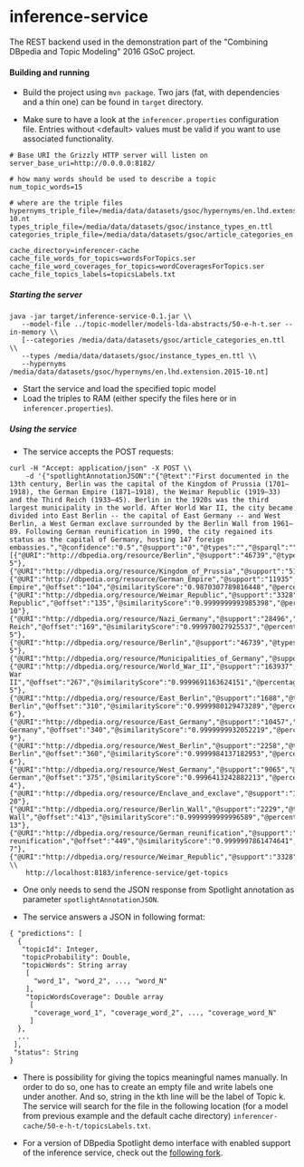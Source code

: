 # inference-service

The REST backend used in the demonstration part of the "Combining DBpedia and Topic Modeling" 2016 GSoC project.

#### Building and running

* Build the project using `mvn package`. Two jars (fat, with dependencies and a thin one) can be found in `target` directory.

* Make sure to have a look at the `inferencer.properties` configuration file.
Entries without &lt;default&gt; values must be valid if you want to use associated functionality.

```
# Base URI the Grizzly HTTP server will listen on
server_base_uri=http://0.0.0.0:8182/

# how many words should be used to describe a topic
num_topic_words=15

# where are the triple files
hypernyms_triple_file=/media/data/datasets/gsoc/hypernyms/en.lhd.extension.2015-10.nt
types_triple_file=/media/data/datasets/gsoc/instance_types_en.ttl
categories_triple_file=/media/data/datasets/gsoc/article_categories_en.ttl

cache_directory=inferencer-cache
cache_file_words_for_topics=wordsForTopics.ser
cache_file_word_coverages_for_topics=wordCoveragesForTopics.ser
cache_file_topics_labels=topicsLabels.txt
```

##### Starting the server

```
java -jar target/inference-service-0.1.jar \\
   --model-file ../topic-modeller/models-lda-abstracts/50-e-h-t.ser --in-memory \\
   [--categories /media/data/datasets/gsoc/article_categories_en.ttl \\
   --types /media/data/datasets/gsoc/instance_types_en.ttl \\
   --hypernyms /media/data/datasets/gsoc/hypernyms/en.lhd.extension.2015-10.nt]

```

* Start the service and load the specified topic model
* Load the triples to RAM (either specify the files here or in `inferencer.properties`).

##### Using the service

* The service accepts the POST requests:
```
curl -H "Accept: application/json" -X POST \\
    -d '{"spotlightAnnotationJSON":"{"@text":"First documented in the 13th century, Berlin was the capital of the Kingdom of Prussia (1701–1918), the German Empire (1871–1918), the Weimar Republic (1919–33) and the Third Reich (1933–45). Berlin in the 1920s was the third largest municipality in the world. After World War II, the city became divided into East Berlin -- the capital of East Germany -- and West Berlin, a West German exclave surrounded by the Berlin Wall from 1961–89. Following German reunification in 1990, the city regained its status as the capital of Germany, hosting 147 foreign embassies.","@confidence":"0.5","@support":"0","@types":"","@sparql":"","@policy":"whitelist","Resources":[{"@URI":"http://dbpedia.org/resource/Berlin","@support":"46739","@types":"Schema:Place,DBpedia:Place,DBpedia:PopulatedPlace,DBpedia:Region,Schema:AdministrativeArea,DBpedia:AdministrativeRegion","@surfaceForm":"Berlin","@offset":"38","@similarityScore":"0.9998758570579835","@percentageOfSecondRank":"6.324471425147983E-5"},{"@URI":"http://dbpedia.org/resource/Kingdom_of_Prussia","@support":"5158","@types":"Schema:Place,DBpedia:Place,DBpedia:PopulatedPlace,Schema:Country,DBpedia:Country","@surfaceForm":"Prussia","@offset":"79","@similarityScore":"0.7819490774521395","@percentageOfSecondRank":"0.2629082834645425"},{"@URI":"http://dbpedia.org/resource/German_Empire","@support":"11935","@types":"Schema:Place,DBpedia:Place,DBpedia:PopulatedPlace,Schema:Country,DBpedia:Country","@surfaceForm":"German Empire","@offset":"104","@similarityScore":"0.9870307789816448","@percentageOfSecondRank":"0.0071095284503395716"},{"@URI":"http://dbpedia.org/resource/Weimar_Republic","@support":"3328","@types":"Schema:Place,DBpedia:Place,DBpedia:PopulatedPlace,Schema:Country,DBpedia:Country","@surfaceForm":"Weimar Republic","@offset":"135","@similarityScore":"0.9999999993985398","@percentageOfSecondRank":"5.96802983833605E-10"},{"@URI":"http://dbpedia.org/resource/Nazi_Germany","@support":"28496","@types":"Schema:Place,DBpedia:Place,DBpedia:PopulatedPlace,Schema:Country,DBpedia:Country","@surfaceForm":"Third Reich","@offset":"169","@similarityScore":"0.999970027925537","@percentageOfSecondRank":"2.8783824766873777E-5"},{"@URI":"http://dbpedia.org/resource/Berlin","@support":"46739","@types":"Schema:Place,DBpedia:Place,DBpedia:PopulatedPlace,DBpedia:Region,Schema:AdministrativeArea,DBpedia:AdministrativeRegion","@surfaceForm":"Berlin","@offset":"192","@similarityScore":"0.9998758570579835","@percentageOfSecondRank":"6.324471425147983E-5"},{"@URI":"http://dbpedia.org/resource/Municipalities_of_Germany","@support":"8098","@types":"","@surfaceForm":"municipality","@offset":"234","@similarityScore":"0.8087650517513935","@percentageOfSecondRank":"0.22978871403858298"},{"@URI":"http://dbpedia.org/resource/World_War_II","@support":"163937","@types":"","@surfaceForm":"World War II","@offset":"267","@similarityScore":"0.9999691163624151","@percentageOfSecondRank":"2.2825526578918066E-5"},{"@URI":"http://dbpedia.org/resource/East_Berlin","@support":"1688","@types":"Schema:Place,DBpedia:Place,DBpedia:PopulatedPlace,DBpedia:Region,Schema:AdministrativeArea,DBpedia:AdministrativeRegion","@surfaceForm":"East Berlin","@offset":"310","@similarityScore":"0.9999980129473289","@percentageOfSecondRank":"1.987056612783919E-6"},{"@URI":"http://dbpedia.org/resource/East_Germany","@support":"10457","@types":"Schema:Place,DBpedia:Place,DBpedia:PopulatedPlace,Schema:Country,DBpedia:Country","@surfaceForm":"East Germany","@offset":"340","@similarityScore":"0.9999999932052219","@percentageOfSecondRank":"6.794780107670407E-9"},{"@URI":"http://dbpedia.org/resource/West_Berlin","@support":"2258","@types":"Schema:Place,DBpedia:Place,DBpedia:PopulatedPlace,DBpedia:Region,Schema:AdministrativeArea,DBpedia:AdministrativeRegion","@surfaceForm":"West Berlin","@offset":"360","@similarityScore":"0.9999984137182953","@percentageOfSecondRank":"1.5862842176286193E-6"},{"@URI":"http://dbpedia.org/resource/West_Germany","@support":"9065","@types":"Schema:Place,DBpedia:Place,DBpedia:PopulatedPlace,Schema:Country,DBpedia:Country","@surfaceForm":"West German","@offset":"375","@similarityScore":"0.9996413242882213","@percentageOfSecondRank":"3.5874521388146836E-4"},{"@URI":"http://dbpedia.org/resource/Enclave_and_exclave","@support":"1984","@types":"","@surfaceForm":"exclave","@offset":"387","@similarityScore":"1.0","@percentageOfSecondRank":"1.0646119271806581E-20"},{"@URI":"http://dbpedia.org/resource/Berlin_Wall","@support":"2229","@types":"Schema:Place,DBpedia:Place,DBpedia:ArchitecturalStructure,DBpedia:Building","@surfaceForm":"Berlin Wall","@offset":"413","@similarityScore":"0.9999999999996589","@percentageOfSecondRank":"3.165311358261024E-13"},{"@URI":"http://dbpedia.org/resource/German_reunification","@support":"1989","@types":"","@surfaceForm":"German reunification","@offset":"449","@similarityScore":"0.9999997861474641","@percentageOfSecondRank":"1.5374345655254399E-7"},{"@URI":"http://dbpedia.org/resource/Weimar_Republic","@support":"3328","@types":"Schema:Place,DBpedia:Place,DBpedia:PopulatedPlace,Schema:Country,DBpedia:Country","@surfaceForm":"Germany","@offset":"526","@similarityScore":"0.8151587420656723","@percentageOfSecondRank":"0.2098942527082445"}]}"}' \\
    http://localhost:8183/inference-service/get-topics
```

* One only needs to send the JSON response from Spotlight annotation as parameter `spotlightAnnotationJSON`.

* The service answers a JSON in following format:

```
{ "predictions": [
  {
   "topicId": Integer,
   "topicProbability": Double,
   "topicWords": String array
    [
      "word_1", "word_2", ..., "word_N"
    ],
    "topicWordsCoverage": Double array
     [
      "coverage_word_1", "coverage_word_2", ..., "coverage_word_N"
     ]
  },
  ...
 ],
 "status": String
}
```

* There is possibility for giving the topics meaningful names manually.
In order to do so, one has to create an empty file and write labels one under another.
And so, string in the kth line will be the label of Topic k.
The service will search for the file in the following location (for a model from previous example and the default cache directory) `inferencer-cache/50-e-h-t/topicsLabels.txt`.

* For a version of DBpedia Spotlight demo interface with enabled support of the inference service, check out the [following fork](/wojtuch/demo/).
